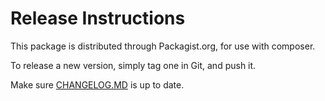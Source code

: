 # Release Instructions

This package is distributed through Packagist.org, for use with composer.

To release a new version, simply tag one in Git, and push it.

Make sure [CHANGELOG.MD](CHANGELOG.MD) is up to date.